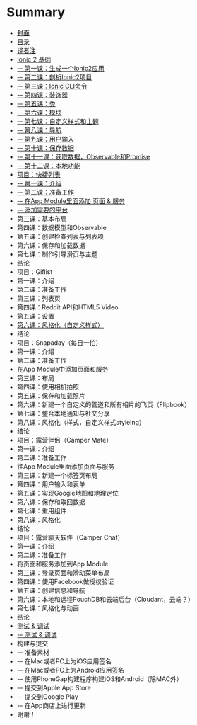 # Summary

* [封面](README.md)
* [目录](chapter1.md)
* [译者注](yi-zhe-zhu.md)
* [Ionic 2 基础](ionic-2-ji-chu.md)
* [-- 第一课：生成一个Ionic2应用](di-yi-ke-ff1a-sheng-cheng-yi-ge-ionic2-ying-yong.md)
* [-- 第二课：剖析Ionic2项目](-di-er-ke-ff1a-pou-xi-ionic2-xiang-mu.md)
* [-- 第三课：Ionic CLI命令](-di-san-ke-ff1a-ionic-cli-ming-ling.md)
* [-- 第四课：装饰器](-di-si-ke-ff1a-zhuang-shi-qi.md)
* [-- 第五课：类](-di-wu-ke-ff1a-lei.md)
* [-- 第六课：模块](-di-liu-ke-ff1a-mo-kuai.md)
* [-- 第七课：自定义样式和主题](-di-qi-ke-ff1a-zi-ding-yi-yang-shi-he-zhu-ti.md)
* [-- 第八课：导航](-di-ba-ke-ff1a-dao-hang.md)
* [-- 第九课：用户输入](-di-jiu-ke-ff1a-yong-hu-shu-ru.md)
* [-- 第十课：保存数据](di-shi-ke-ff1a-bao-cun-shu-ju.md)
* [-- 第十一课：获取数据，Observable和Promise](-di-shi-yi-ke-ff1ahuo-qu-shu-ju-ff0c-observable-he-promise.md)
* [-- 第十二课：本地功能](-di-shi-er-ke-ff1a-ben-di-gong-neng.md)
* [项目：快捷列表](xiang-mu-ff1a-kuai-jie-lie-biao.md)
* [-- 第一课：介绍](-di-yi-ke-ff1a-jie-shao.md)
* [-- 第二课：准备工作](-di-er-ke-ff1a-zhun-bei-gong-zuo.md)
* [-- 在App Module里面添加 页面 & 服务](-zai-app-module-li-mian-tian-jia-ye-mian-and-fu-wu.md)
* [-- 添加需要的平台](tian-jia-xu-yao-de-ping-tai.md)
* 第三课：基本布局
* 第四课：数据模型和Observable
* 第五课：创建检查列表与列表项
* 第六课：保存和加载数据
* 第七课：制作引导滑页与主题
* 结论
* 项目：Giflist
* 第一课：介绍
* 第二课：准备工作
* 第三课：列表页
* 第四课：Reddit API和HTML5 Video
* 第五课：设置
* [第六课：风格化（自定义样式）](di-liu-ke-ff1a-feng-ge-hua.md)
* 结论
* 项目：Snapaday（每日一拍）
* 第一课：介绍
* 第二课：准备工作
* 在App Module中添加页面和服务
* 第三课：布局
* 第四课：使用相机拍照
* 第五课：保存和加载照片
* 第六课：新建一个自定义的管道和所有相片的飞页（Flipbook）
* 第七课：整合本地通知与社交分享
* 第八课：风格化（样式，自定义样式styleing）
* 结论
* 项目：露营伴侣（Camper Mate）
* 第一课：介绍
* 第二课：准备工作
* 往App Module里面添加页面与服务
* 第三课：新建一个标签页布局
* 第四课：用户输入和表单
* 第五课：实现Google地图和地理定位
* 第六课：保存和取回数据
* 第七课：重用组件
* 第八课：风格化
* 结论
* 项目：露营聊天软件（Camper Chat）
* 第一课：介绍
* 第二课：准备工作
* 将页面和服务添加到App Module
* 第三课：登录页面和滑动菜单布局
* 第四课：使用Facebook做授权验证
* 第五课：创建信息和导航
* 第六课：本地和远程PouchDB和云端后台（Cloudant，云端？）
* 第七课：风格化与动画
* 结论
* [测试 & 调试](ce-shi-and-diao-shi.md)
* [-- 测试 & 调试](-ce-shi-and-diao-shi.md)
* 构建与提交
* -- 准备素材
* -- 在Mac或者PC上为iOS应用签名
* -- 在Mac或者PC上为Android应用签名
* -- 使用PhoneGap构建程序构建iOS和Android（除MAC外）
* -- 提交到Apple App Store
* -- 提交到Google Play
* -- 在App商店上进行更新
* 谢谢！

